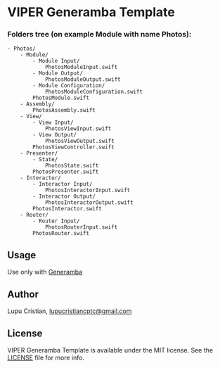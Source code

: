 # VIPER Generamba Template


### Folders tree (on example Module with name **Photos**):

````
- Photos/
	- Module/
		- Module Input/
			PhotosModuleInput.swift
		- Module Output/
			PhotosModuleOutput.swift
		- Module Configuration/
			PhotosModuleConfiguration.swift
		PhotosModule.swift
	- Assembly/
		PhotosAssembly.swift
	- View/
		- View Input/
			PhotosViewInput.swift
		- View Output/
			PhotosViewOutput.swift
		PhotosViewController.swift
	- Presenter/
		- State/
			PhotosState.swift
		PhotosPresenter.swift
	- Interactor/
		- Interactor Input/
			PhotosInteractorInput.swift
		- Interactor Output/
			PhotosInteractorOutput.swift
		PhotosInteractor.swift
	- Router/
		- Router Input/
			PhotosRouterInput.swift
		PhotosRouter.swift
````

## Usage

Use only with [Generamba](https://github.com/rambler-digital-solutions/Generamba)

## Author

Lupu Cristian, lupucristiancptc@gmail.com

## License

VIPER Generamba Template is available under the MIT license. See the [LICENSE](https://github.com/cristiLupu/VIPER-Generamba-Template/blob/master/LICENSE.md) file for more info.
